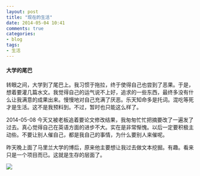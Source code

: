```yaml
---
layout: post
title: "现在的生活"
date: 2014-05-04 10:41
comments: true
categories: 
- blog
tags:
- 生活
---
```



#### 大学的尾巴

转眼之间，大学到了尾巴上。我习惯于拖拉，终于使得自己也尝到了恶果。于是，想着要灌几篇水文。我觉得自己的运气说不上好，追求的一些东西，最终多没有什么让我满意的成果出来。慢慢地对自己充满了厌恶。乐天知命多是托词。混吃等死才是生活。这不是我预料到。不过，暂时也只能这么样了。

2014-05-08
今天又被老板追着要论文修改结果，我匆匆忙忙把摘要改了一遍发了过去。真心觉得自己在英语方面的进步不大。实在是非常惭愧。以后一定要积极主动些。不要让别人催自己，都是我自己的事情，为什么要别人来催呢。


昨天晚上面了马里兰大学的博后，原来他主要想让我过去做文本挖掘。有趣。看来只是一个项目而已。这就是生存的层面了。

![](http://upload.wikimedia.org/wikipedia/en/thumb/0/07/Lifetitle.jpg/250px-Lifetitle.jpg)
